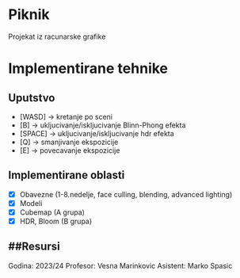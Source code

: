 # Piknik
Projekat iz racunarske grafike 

# Implementirane tehnike


## Uputstvo
  - [WASD] -> kretanje po sceni
  - [B] -> ukljucivanje/iskljucivanje Blinn-Phong efekta
  - [SPACE] -> ukljucivanje/iskljucivanje hdr efekta
  - [Q] -> smanjivanje ekspozicije
  - [E] -> povecavanje ekspozicije

## Implementirane oblasti
  - [x] Obavezne (1-8.nedelje, face culling, blending, advanced lighting)
  - [x] Modeli
  - [x] Cubemap (A grupa)
  - [x] HDR, Bloom (B grupa)

##Resursi
  - 


Godina: 2023/24
Profesor: Vesna Marinkovic
Asistent: Marko Spasic

